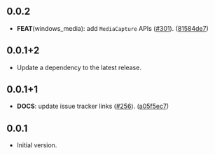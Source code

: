 ## 0.0.2

 - **FEAT**(windows_media): add `MediaCapture` APIs ([#301](https://github.com/dart-windows/dartwinrt/issues/301)). ([81584de7](https://github.com/dart-windows/dartwinrt/commit/81584de719d6c7e64bd3d591a1a219bccf17eb13))

## 0.0.1+2

 - Update a dependency to the latest release.

## 0.0.1+1

 - **DOCS**: update issue tracker links ([#256](https://github.com/dart-windows/dartwinrt/issues/256)). ([a05f5ec7](https://github.com/dart-windows/dartwinrt/commit/a05f5ec70f5e71773f04d7021e1a84d932ca0c21))

## 0.0.1

- Initial version.
